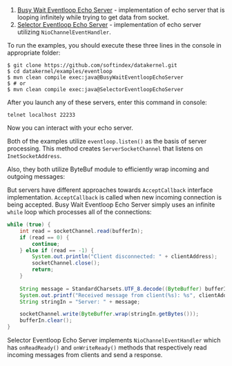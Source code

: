 1. [Busy Wait Eventloop Echo Server](https://github.com/softindex/datakernel/blob/master/examples/eventloop/src/main/java/io/datakernel/examples/BusyWaitEventloopEchoServer.java) - 
implementation of echo server that is looping infinitely while trying to get data from socket.
2. [Selector Eventloop Echo Server](https://github.com/softindex/datakernel/blob/master/examples/eventloop/src/main/java/io/datakernel/examples/SelectorEventloopEchoServer.java) - 
implementation of echo server utilizing `NioChannelEventHandler`.

To run the examples, you should execute these three lines in the console in appropriate folder:
```
$ git clone https://github.com/softindex/datakernel.git
$ cd datakernel/examples/eventloop
$ mvn clean compile exec:java@BusyWaitEventloopEchoServer
$ # or
$ mvn clean compile exec:java@SelectorEventloopEchoServer
```

After you launch any of these servers, enter this command in console:
```
telnet localhost 22233
```
Now you can interact with your echo server.

Both of the examples utilize `eventloop.listen()` as the basis of server processing. This method creates 
`ServerSocketChannel` that listens on `InetSocketAddress`. 

Also, they both utilize ByteBuf module to efficiently wrap incoming and outgoing messages:

But servers have different approaches towards `AcceptCallback` 
interface implementation. `AcceptCallback` is called when new incoming connection is being accepted. Busy Wait Eventloop 
Echo Server simply uses an infinite `while` loop which processes all of the connections:
```java
while (true) {
	int read = socketChannel.read(bufferIn);
    if (read == 0) {
    	continue;
    } else if (read == -1) {
    	System.out.println("Client disconnected: " + clientAddress);
    	socketChannel.close();
    	return;
    }
    
    String message = StandardCharsets.UTF_8.decode((ByteBuffer) bufferIn.flip()).toString();
    System.out.printf("Received message from client(%s): %s", clientAddress, message);
    String stringIn = "Server: " + message;

    socketChannel.write(ByteBuffer.wrap(stringIn.getBytes()));
    bufferIn.clear();
}
```

Selector Eventloop Echo Server implements `NioChannelEventHandler` which has `onReadReady()` and `onWriteReady()` methods 
that respectively read incoming messages from clients and send a response. 


